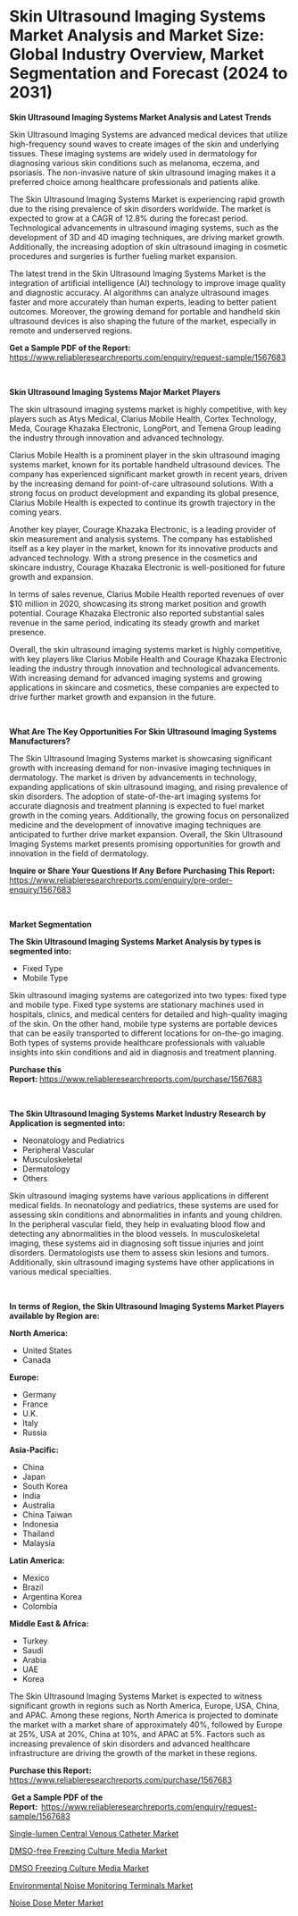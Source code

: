 <p><h1>Skin Ultrasound Imaging Systems Market Analysis and Market Size: Global Industry Overview, Market Segmentation and Forecast (2024 to 2031)</h1></p><p><strong>Skin Ultrasound Imaging Systems Market Analysis and Latest Trends</strong></p>
<p><p>Skin Ultrasound Imaging Systems are advanced medical devices that utilize high-frequency sound waves to create images of the skin and underlying tissues. These imaging systems are widely used in dermatology for diagnosing various skin conditions such as melanoma, eczema, and psoriasis. The non-invasive nature of skin ultrasound imaging makes it a preferred choice among healthcare professionals and patients alike.</p><p>The Skin Ultrasound Imaging Systems Market is experiencing rapid growth due to the rising prevalence of skin disorders worldwide. The market is expected to grow at a CAGR of 12.8% during the forecast period. Technological advancements in ultrasound imaging systems, such as the development of 3D and 4D imaging techniques, are driving market growth. Additionally, the increasing adoption of skin ultrasound imaging in cosmetic procedures and surgeries is further fueling market expansion.</p><p>The latest trend in the Skin Ultrasound Imaging Systems Market is the integration of artificial intelligence (AI) technology to improve image quality and diagnostic accuracy. AI algorithms can analyze ultrasound images faster and more accurately than human experts, leading to better patient outcomes. Moreover, the growing demand for portable and handheld skin ultrasound devices is also shaping the future of the market, especially in remote and underserved regions.</p></p>
<p><strong>Get a Sample PDF of the Report:&nbsp;</strong> <a href="https://www.reliableresearchreports.com/enquiry/request-sample/1567683">https://www.reliableresearchreports.com/enquiry/request-sample/1567683</a></p>
<p>&nbsp;</p>
<p><strong>Skin Ultrasound Imaging Systems Major Market Players</strong></p>
<p><p>The skin ultrasound imaging systems market is highly competitive, with key players such as Atys Medical, Clarius Mobile Health, Cortex Technology, Meda, Courage Khazaka Electronic, LongPort, and Temena Group leading the industry through innovation and advanced technology.</p><p>Clarius Mobile Health is a prominent player in the skin ultrasound imaging systems market, known for its portable handheld ultrasound devices. The company has experienced significant market growth in recent years, driven by the increasing demand for point-of-care ultrasound solutions. With a strong focus on product development and expanding its global presence, Clarius Mobile Health is expected to continue its growth trajectory in the coming years.</p><p>Another key player, Courage Khazaka Electronic, is a leading provider of skin measurement and analysis systems. The company has established itself as a key player in the market, known for its innovative products and advanced technology. With a strong presence in the cosmetics and skincare industry, Courage Khazaka Electronic is well-positioned for future growth and expansion.</p><p>In terms of sales revenue, Clarius Mobile Health reported revenues of over $10 million in 2020, showcasing its strong market position and growth potential. Courage Khazaka Electronic also reported substantial sales revenue in the same period, indicating its steady growth and market presence.</p><p>Overall, the skin ultrasound imaging systems market is highly competitive, with key players like Clarius Mobile Health and Courage Khazaka Electronic leading the industry through innovation and technological advancements. With increasing demand for advanced imaging systems and growing applications in skincare and cosmetics, these companies are expected to drive further market growth and expansion in the future.</p></p>
<p>&nbsp;</p>
<p><strong>What Are The Key Opportunities For Skin Ultrasound Imaging Systems Manufacturers?</strong></p>
<p><p>The Skin Ultrasound Imaging Systems market is showcasing significant growth with increasing demand for non-invasive imaging techniques in dermatology. The market is driven by advancements in technology, expanding applications of skin ultrasound imaging, and rising prevalence of skin disorders. The adoption of state-of-the-art imaging systems for accurate diagnosis and treatment planning is expected to fuel market growth in the coming years. Additionally, the growing focus on personalized medicine and the development of innovative imaging techniques are anticipated to further drive market expansion. Overall, the Skin Ultrasound Imaging Systems market presents promising opportunities for growth and innovation in the field of dermatology.</p></p>
<p><strong>Inquire or Share Your Questions If Any Before Purchasing This Report:</strong> <a href="https://www.reliableresearchreports.com/enquiry/pre-order-enquiry/1567683">https://www.reliableresearchreports.com/enquiry/pre-order-enquiry/1567683</a></p>
<p>&nbsp;</p>
<p><strong>Market Segmentation</strong></p>
<p><strong>The Skin Ultrasound Imaging Systems Market Analysis by types is segmented into:</strong></p>
<p><ul><li>Fixed Type</li><li>Mobile Type</li></ul></p>
<p><p>Skin ultrasound imaging systems are categorized into two types: fixed type and mobile type. Fixed type systems are stationary machines used in hospitals, clinics, and medical centers for detailed and high-quality imaging of the skin. On the other hand, mobile type systems are portable devices that can be easily transported to different locations for on-the-go imaging. Both types of systems provide healthcare professionals with valuable insights into skin conditions and aid in diagnosis and treatment planning.</p></p>
<p><strong>Purchase this Report:&nbsp;</strong><a href="https://www.reliableresearchreports.com/purchase/1567683">https://www.reliableresearchreports.com/purchase/1567683</a></p>
<p>&nbsp;</p>
<p><strong>The Skin Ultrasound Imaging Systems Market Industry Research by Application is segmented into:</strong></p>
<p><ul><li>Neonatology and Pediatrics</li><li>Peripheral Vascular</li><li>Musculoskeletal</li><li>Dermatology</li><li>Others</li></ul></p>
<p><p>Skin ultrasound imaging systems have various applications in different medical fields. In neonatology and pediatrics, these systems are used for assessing skin conditions and abnormalities in infants and young children. In the peripheral vascular field, they help in evaluating blood flow and detecting any abnormalities in the blood vessels. In musculoskeletal imaging, these systems aid in diagnosing soft tissue injuries and joint disorders. Dermatologists use them to assess skin lesions and tumors. Additionally, skin ultrasound imaging systems have other applications in various medical specialties.</p></p>
<p>&nbsp;</p>
<p><strong>In terms of Region, the Skin Ultrasound Imaging Systems Market Players available by Region are:</strong></p>
<p>
    <p> <strong> North America: </strong>
        <ul>
            <li>United States</li>
            <li>Canada</li>
        </ul>
        </p> 
    <p> <strong> Europe: </strong>
        <ul>
            <li>Germany</li>
            <li>France</li>
            <li>U.K.</li>
            <li>Italy</li>
            <li>Russia</li>
        </ul>
        </p> 
    <p> <strong> Asia-Pacific: </strong>
        <ul>
            <li>China</li>
            <li>Japan</li>
            <li>South Korea</li>
            <li>India</li>
            <li>Australia</li>
            <li>China Taiwan</li>
            <li>Indonesia</li>
            <li>Thailand</li>
            <li>Malaysia</li>
        </ul>
        </p> 
    <p> <strong> Latin America: </strong>
        <ul>
            <li>Mexico</li>
            <li>Brazil</li>
            <li>Argentina Korea</li>
            <li>Colombia</li>
        </ul>
        </p> 
    <p> <strong> Middle East & Africa: </strong>
        <ul>
            <li>Turkey</li>
            <li>Saudi</li>
            <li>Arabia</li>
            <li>UAE</li>
            <li>Korea</li>
        </ul>
    </p>
    </p>
<p><p>The Skin Ultrasound Imaging Systems Market is expected to witness significant growth in regions such as North America, Europe, USA, China, and APAC. Among these regions, North America is projected to dominate the market with a market share of approximately 40%, followed by Europe at 25%, USA at 20%, China at 10%, and APAC at 5%. Factors such as increasing prevalence of skin disorders and advanced healthcare infrastructure are driving the growth of the market in these regions.</p></p>
<p><strong>Purchase this Report: </strong><a href="https://www.reliableresearchreports.com/purchase/1567683">https://www.reliableresearchreports.com/purchase/1567683</a></p>
<p>&nbsp;<strong>Get a Sample PDF of the Report:&nbsp;&nbsp;</strong><a href="https://www.reliableresearchreports.com/enquiry/request-sample/1567683">https://www.reliableresearchreports.com/enquiry/request-sample/1567683</a></p>
<p><strong></strong></p>
<p><p><a href="https://github.com/peachesmcdowel1/Market-Research-Report-List-1/blob/main/single-lumen-central-venous-catheter-market.md">Single-lumen Central Venous Catheter Market</a></p><p><a href="https://github.com/nicoletavirag/Market-Research-Report-List-1/blob/main/dmso-free-freezing-culture-media-market.md">DMSO-free Freezing Culture Media Market</a></p><p><a href="https://github.com/redneck06/Market-Research-Report-List-1/blob/main/dmso-freezing-culture-media-market.md">DMSO Freezing Culture Media Market</a></p><p><a href="https://issuu.com/reportprime-2/docs/environmental-noise-monitoring-terminals-market-si">Environmental Noise Monitoring Terminals Market</a></p><p><a href="https://issuu.com/reportprime-2/docs/noise-dose-meter-market-size-2030.pptx">Noise Dose Meter Market</a></p></p>